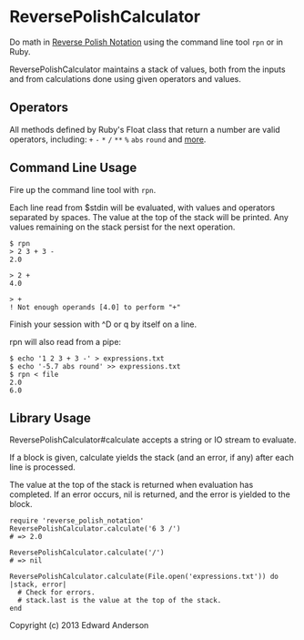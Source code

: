 # ReversePolishCalculator

Do math in [Reverse Polish Notation][1] using the command line tool `rpn` or in
Ruby.

ReversePolishCalculator maintains a stack of values, both from the inputs and
from calculations done using given operators and values.

## Operators

All methods defined by Ruby's Float class that return a number are valid
operators, including: `+` `-` `*` `/` `**` `%` `abs` `round` and [more][2].
    
[1]: http://en.wikipedia.org/wiki/Reverse_Polish_notation
[2]: http://www.ruby-doc.org/core-1.9.3/Float.html

## Command Line Usage

Fire up the command line tool with `rpn`.

Each line read from $stdin will be evaluated, with values and operators
separated by spaces. The value at the top of the stack will be printed. Any
values remaining on the stack persist for the next operation.

    $ rpn
    > 2 3 + 3 -
    2.0

    > 2 +
    4.0

    > +
    ! Not enough operands [4.0] to perform "+"

Finish your session with ^D or q by itself on a line.

rpn will also read from a pipe:

    $ echo '1 2 3 + 3 -' > expressions.txt
    $ echo '-5.7 abs round' >> expressions.txt
    $ rpn < file
    2.0
    6.0

## Library Usage

ReversePolishCalculator#calculate accepts a string or IO stream to evaluate.

If a block is given, calculate yields the stack (and an error, if any) after
each line is processed.

The value at the top of the stack is returned when evaluation has completed.
If an error occurs, nil is returned, and the error is yielded to the block.

    require 'reverse_polish_notation'
    ReversePolishCalculator.calculate('6 3 /')
    # => 2.0

    ReversePolishCalculator.calculate('/')
    # => nil

    ReversePolishCalculator.calculate(File.open('expressions.txt')) do |stack, error|
      # Check for errors.
      # stack.last is the value at the top of the stack.
    end

Copyright (c) 2013 Edward Anderson
